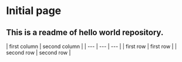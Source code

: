 # Initial page

## This is a readme of hello world repository.

| first column | second column |
| --- | --- | --- |
| first row | first row |
| second row | second row |



